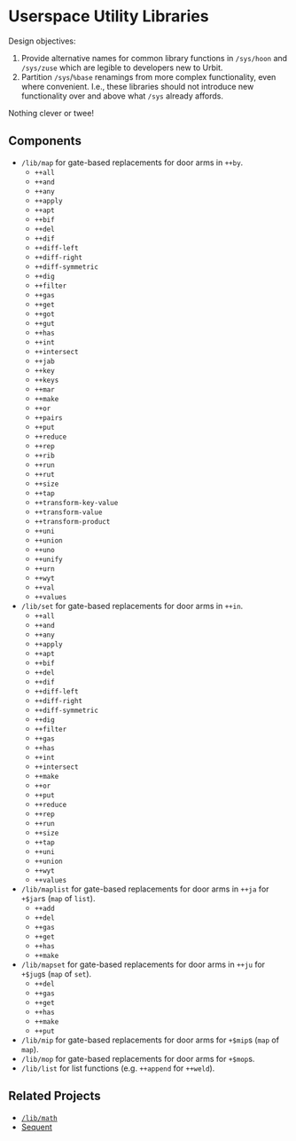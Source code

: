 #   Userspace Utility Libraries

Design objectives:

1. Provide alternative names for common library functions in `/sys/hoon` and `/sys/zuse` which are legible to developers new to Urbit.
2. Partition `/sys`/`%base` renamings from more complex functionality, even where convenient.  I.e., these libraries should not introduce new functionality over and above what `/sys` already affords.

Nothing clever or twee!

##  Components

- `/lib/map` for gate-based replacements for door arms in `++by`.
  - `++all`
  - `++and`
  - `++any`
  - `++apply`
  - `++apt`
  - `++bif`
  - `++del`
  - `++dif`
  - `++diff-left`
  - `++diff-right`
  - `++diff-symmetric`
  - `++dig`
  - `++filter`
  - `++gas`
  - `++get`
  - `++got`
  - `++gut`
  - `++has`
  - `++int`
  - `++intersect`
  - `++jab`
  - `++key`
  - `++keys`
  - `++mar`
  - `++make`
  - `++or`
  - `++pairs`
  - `++put`
  - `++reduce`
  - `++rep`
  - `++rib`
  - `++run`
  - `++rut`
  - `++size`
  - `++tap`
  - `++transform-key-value`
  - `++transform-value`
  - `++transform-product`
  - `++uni`
  - `++union`
  - `++uno`
  - `++unify`
  - `++urn`
  - `++wyt`
  - `++val`
  - `++values`
- `/lib/set` for gate-based replacements for door arms in `++in`.
  - `++all`
  - `++and`
  - `++any`
  - `++apply`
  - `++apt`
  - `++bif`
  - `++del`
  - `++dif`
  - `++diff-left`
  - `++diff-right`
  - `++diff-symmetric`
  - `++dig`
  - `++filter`
  - `++gas`
  - `++has`
  - `++int`
  - `++intersect`
  - `++make`
  - `++or`
  - `++put`
  - `++reduce`
  - `++rep`
  - `++run`
  - `++size`
  - `++tap`
  - `++uni`
  - `++union`
  - `++wyt`
  - `++values`
- `/lib/maplist` for gate-based replacements for door arms in `++ja` for `+$jar`s (`map` of `list`).
  - `++add`
  - `++del`
  - `++gas`
  - `++get`
  - `++has`
  - `++make`
- `/lib/mapset` for gate-based replacements for door arms in `++ju` for `+$jug`s (`map` of `set`).
  - `++del`
  - `++gas`
  - `++get`
  - `++has`
  - `++make`
  - `++put`
- `/lib/mip` for gate-based replacements for door arms for `+$mip`s (`map` of `map`).
- `/lib/mop` for gate-based replacements for door arms for `+$mop`s.
- `/lib/list` for list functions (e.g. `++append` for `++weld`).

##  Related Projects

- [`/lib/math`](https://github.com/sigilante/libmath)
- [Sequent](https://github.com/jackfoxy/sequent)
